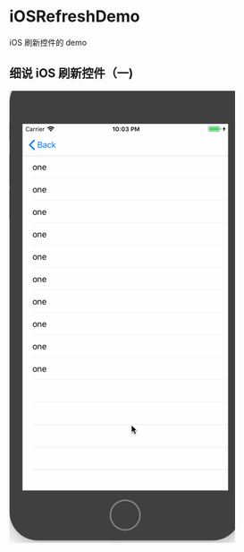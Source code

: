 # iOSRefreshDemo
iOS 刷新控件的 demo

## 细说 iOS 刷新控件（一) 
![](https://github.com/AliceHome/iOSRefreshDemo/blob/master/RefreshControl/RefreshControl/refreshControl.gif)


